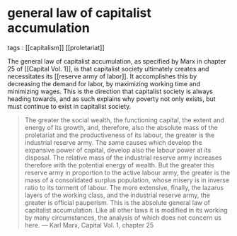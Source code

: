 # general law of capitalist accumulation

tags
: [[capitalism]] [[proletariat]]

The general law of capitalist accumulation, as specified by Marx in chapter 25 of [[Capital Vol. 1]], is that capitalist society ultimately creates and necessitates its [[reserve army of labor]]. It accomplishes this by decreasing the demand for labor, by maximizing working time and minimizing wages. This is the direction that capitalist society is always heading towards, and as such explains why poverty not only exists, but must continue to exist in capitalist society.

> The greater the social wealth, the functioning capital, the extent and energy of its growth, and, therefore, also the absolute mass of the proletariat and the productiveness of its labour, the greater is the industrial reserve army. The same causes which develop the expansive power of capital, develop also the labour power at its disposal. The relative mass of the industrial reserve army increases therefore with the potential energy of wealth. But the greater this reserve army in proportion to the active labour army, the greater is the mass of a consolidated surplus population, whose misery is in inverse ratio to its torment of labour. The more extensive, finally, the lazarus layers of the working class, and the industrial reserve army, the greater is official pauperism. This is the absolute general law of capitalist accumulation. Like all other laws it is modified in its working by many circumstances, the analysis of which does not concern us here. &#x2014; Karl Marx, Capital Vol. 1, chapter 25

